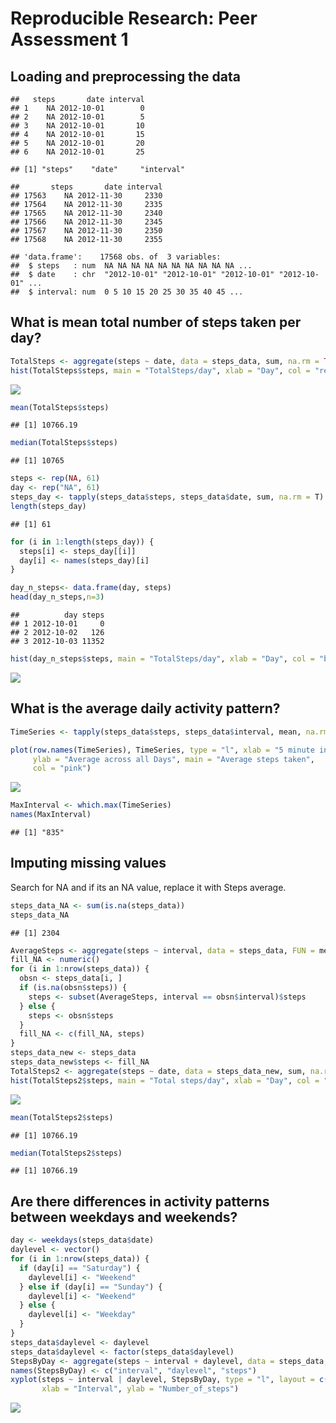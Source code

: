 # Reproducible Research: Peer Assessment 1
## Loading and preprocessing the data

```
##   steps       date interval
## 1    NA 2012-10-01        0
## 2    NA 2012-10-01        5
## 3    NA 2012-10-01       10
## 4    NA 2012-10-01       15
## 5    NA 2012-10-01       20
## 6    NA 2012-10-01       25
```

```
## [1] "steps"    "date"     "interval"
```

```
##       steps       date interval
## 17563    NA 2012-11-30     2330
## 17564    NA 2012-11-30     2335
## 17565    NA 2012-11-30     2340
## 17566    NA 2012-11-30     2345
## 17567    NA 2012-11-30     2350
## 17568    NA 2012-11-30     2355
```

```
## 'data.frame':	17568 obs. of  3 variables:
##  $ steps   : num  NA NA NA NA NA NA NA NA NA NA ...
##  $ date    : chr  "2012-10-01" "2012-10-01" "2012-10-01" "2012-10-01" ...
##  $ interval: num  0 5 10 15 20 25 30 35 40 45 ...
```
## What is mean total number of steps taken per day?

```r
TotalSteps <- aggregate(steps ~ date, data = steps_data, sum, na.rm = TRUE)
hist(TotalSteps$steps, main = "TotalSteps/day", xlab = "Day", col = "red")
```

![](PA1_template_files/figure-html/unnamed-chunk-2-1.png) 

```r
mean(TotalSteps$steps)
```

```
## [1] 10766.19
```

```r
median(TotalSteps$steps)
```

```
## [1] 10765
```

```r
steps <- rep(NA, 61)
day <- rep("NA", 61)
steps_day <- tapply(steps_data$steps, steps_data$date, sum, na.rm = T)
length(steps_day)
```

```
## [1] 61
```

```r
for (i in 1:length(steps_day)) {
  steps[i] <- steps_day[[i]]
  day[i] <- names(steps_day)[i]
}

day_n_steps<- data.frame(day, steps)
head(day_n_steps,n=3)
```

```
##          day steps
## 1 2012-10-01     0
## 2 2012-10-02   126
## 3 2012-10-03 11352
```

```r
hist(day_n_steps$steps, main = "TotalSteps/day", xlab = "Day", col = "blue")
```

![](PA1_template_files/figure-html/unnamed-chunk-2-2.png) 

## What is the average daily activity pattern?

```r
TimeSeries <- tapply(steps_data$steps, steps_data$interval, mean, na.rm = TRUE)

plot(row.names(TimeSeries), TimeSeries, type = "l", xlab = "5 minute interval", 
     ylab = "Average across all Days", main = "Average steps taken", 
     col = "pink")
```

![](PA1_template_files/figure-html/unnamed-chunk-3-1.png) 

```r
MaxInterval <- which.max(TimeSeries)
names(MaxInterval)
```

```
## [1] "835"
```

## Imputing missing values
Search for NA and if its an NA value, replace it with Steps average.

```r
steps_data_NA <- sum(is.na(steps_data))
steps_data_NA
```

```
## [1] 2304
```

```r
AverageSteps <- aggregate(steps ~ interval, data = steps_data, FUN = mean)
fill_NA <- numeric()
for (i in 1:nrow(steps_data)) {
  obsn <- steps_data[i, ]
  if (is.na(obsn$steps)) {
    steps <- subset(AverageSteps, interval == obsn$interval)$steps
  } else {
    steps <- obsn$steps
  }
  fill_NA <- c(fill_NA, steps)
}
steps_data_new <- steps_data
steps_data_new$steps <- fill_NA
TotalSteps2 <- aggregate(steps ~ date, data = steps_data_new, sum, na.rm = TRUE)
hist(TotalSteps2$steps, main = "Total steps/day", xlab = "Day", col = "red")
```

![](PA1_template_files/figure-html/unnamed-chunk-4-1.png) 

```r
mean(TotalSteps2$steps)
```

```
## [1] 10766.19
```

```r
median(TotalSteps2$steps)
```

```
## [1] 10766.19
```


## Are there differences in activity patterns between weekdays and weekends?

```r
day <- weekdays(steps_data$date)
daylevel <- vector()
for (i in 1:nrow(steps_data)) {
  if (day[i] == "Saturday") {
    daylevel[i] <- "Weekend"
  } else if (day[i] == "Sunday") {
    daylevel[i] <- "Weekend"
  } else {
    daylevel[i] <- "Weekday"
  }
}
steps_data$daylevel <- daylevel
steps_data$daylevel <- factor(steps_data$daylevel)
StepsByDay <- aggregate(steps ~ interval + daylevel, data = steps_data, mean)
names(StepsByDay) <- c("interval", "daylevel", "steps")
xyplot(steps ~ interval | daylevel, StepsByDay, type = "l", layout = c(1, 2), 
       xlab = "Interval", ylab = "Number_of_steps")
```

![](PA1_template_files/figure-html/unnamed-chunk-5-1.png) 
